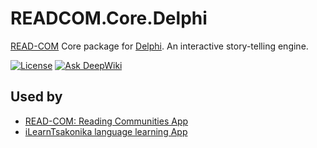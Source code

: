 # READCOM.Core.Delphi
[READ-COM](https://github.com/zoomicon/READCOM_App) Core package for [Delphi](https://www.embarcadero.com/products/delphi).
An interactive story-telling engine.

[![License][MITlicenseBadge]](LICENSE.txt)
[![Ask DeepWiki][DeepWikiBadge]](https://deepwiki.com/Zoomicon/READCOM.Core.Delphi)

## Used by

* [READ-COM: Reading Communities App](https://github.com/Zoomicon/READCOM_App)
* [iLearnTsakonika language learning App](https://github.com/Zoomicon/iLearnTsakonika_App)


[MITlicenseBadge]: https://img.shields.io/badge/License-MIT-green
[DeepwikiBadge]: https://deepwiki.com/badge.svg
